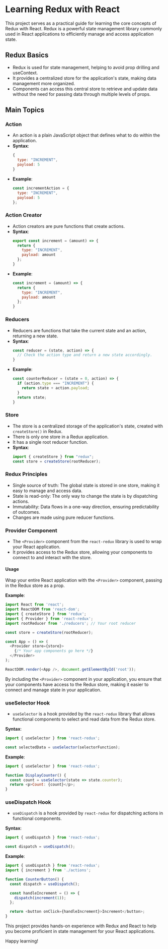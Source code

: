 
# Learning Redux with React

This project serves as a practical guide for learning the core concepts of Redux with React. Redux is a powerful state management library commonly used in React applications to efficiently manage and access application state.

## Redux Basics

- Redux is used for state management, helping to avoid prop drilling and useContext.
- It provides a centralized store for the application's state, making data management more organized.
- Components can access this central store to retrieve and update data without the need for passing data through multiple levels of props.

## Main Topics

### Action

- An action is a plain JavaScript object that defines what to do within the application.
- **Syntax**:
  ```javascript
  {
    type: "INCREMENT",
    payload: 5
  }
  ```
- **Example**:
  ```javascript
  const incrementAction = {
    type: "INCREMENT",
    payload: 5
  };
  ```

### Action Creator

- Action creators are pure functions that create actions.
- **Syntax**:
  ```javascript
  export const increment = (amount) => {
    return {
      type: "INCREMENT",
      payload: amount
    };
  }
  ```
- **Example**:
  ```javascript
  const increment = (amount) => {
    return {
      type: "INCREMENT",
      payload: amount
    };
  }
  ```

### Reducers

- Reducers are functions that take the current state and an action, returning a new state.
- **Syntax**:
  ```javascript
  const reducer = (state, action) => {
    // Check the action type and return a new state accordingly.
  }
  ```
- **Example**:
  ```javascript
  const counterReducer = (state = 0, action) => {
    if (action.type === "INCREMENT") {
      return state + action.payload;
    }
    return state;
  }
  ```

### Store

- The store is a centralized storage of the application's state, created with `createStore()` in Redux.
- There is only one store in a Redux application.
- It has a single root reducer function.
- **Syntax**:
  ```javascript
  import { createStore } from "redux";
  const store = createStore(rootReducer);
  ```

### Redux Principles

- Single source of truth: The global state is stored in one store, making it easy to manage and access data.
- State is read-only: The only way to change the state is by dispatching actions.
- Immutability: Data flows in a one-way direction, ensuring predictability of outcomes.
- Changes are made using pure reducer functions.

### Provider Component

- The `<Provider>` component from the `react-redux` library is used to wrap your React application.
- It provides access to the Redux store, allowing your components to connect to and interact with the store.

#### Usage

Wrap your entire React application with the `<Provider>` component, passing in the Redux store as a prop.

**Example**:

```javascript
import React from 'react';
import ReactDOM from 'react-dom';
import { createStore } from 'redux';
import { Provider } from 'react-redux';
import rootReducer from './reducers'; // Your root reducer

const store = createStore(rootReducer);

const App = () => (
  <Provider store={store}>
    {/* Your app components go here */}
  </Provider>
);

ReactDOM.render(<App />, document.getElementById('root'));
```

By including the `<Provider>` component in your application, you ensure that your components have access to the Redux store, making it easier to connect and manage state in your application.

### useSelector Hook

- `useSelector` is a hook provided by the `react-redux` library that allows functional components to select and read data from the Redux store.

**Syntax**:

```javascript
import { useSelector } from 'react-redux';

const selectedData = useSelector(selectorFunction);
```

**Example**:

```javascript
import { useSelector } from 'react-redux';

function DisplayCounter() {
  const count = useSelector(state => state.counter);
  return <p>Count: {count}</p>;
}
```

### useDispatch Hook

- `useDispatch` is a hook provided by `react-redux` for dispatching actions in functional components.

**Syntax**:

```javascript
import { useDispatch } from 'react-redux';

const dispatch = useDispatch();
```

**Example**:

```javascript
import { useDispatch } from 'react-redux';
import { increment } from './actions';

function CounterButton() {
  const dispatch = useDispatch();

  const handleIncrement = () => {
    dispatch(increment(1));
  };

  return <button onClick={handleIncrement}>Increment</button>;
}
```

This project provides hands-on experience with Redux and React to help you become proficient in state management for your React applications.

Happy learning!
```
